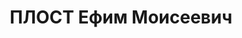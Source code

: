 ---
title: ПЛОСТ Ефим Моисеевич
description: "Род. в 1903, член ВКП(б) с 1920. Старший политрук, начальник культпросветотдела\
  \ политуправления СибВО \n  Арестован 15.05.1937. Приговор: ВК ВС СССР, 28.10.1937\
  \ – ВМН. Расстрелян 28.10.1937. \n  Реабилитирован 28.10.1956"
---